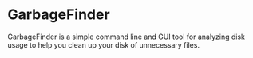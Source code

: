 GarbageFinder
=============

GarbageFinder is a simple command line and GUI tool for analyzing disk usage to help you clean
up your disk of unnecessary files.
